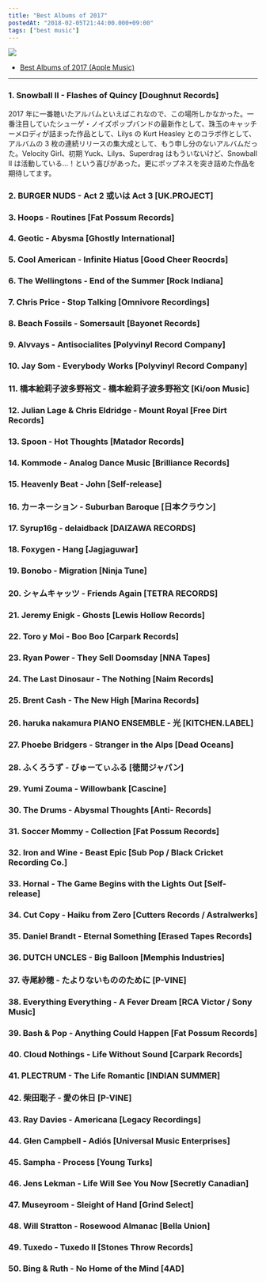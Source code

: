 ```yaml
---
title: "Best Albums of 2017"
postedAt: "2018-02-05T21:44:00.000+09:00"
tags: ["best music"]
---
```


![](/images/170533277469_0.jpg)

- [Best Albums of 2017 (Apple Music)](https://itunes.apple.com/jp/playlist/best-albums-of-2017/pl.u-EdAVmPYIXvGlP3)

---

### 1\. Snowball II - Flashes of Quincy \[Doughnut Records\]

2017 年に一番聴いたアルバムといえばこれなので、この場所しかなかった。一番注目していたシューゲ・ノイズポップバンドの最新作として、珠玉のキャッチーメロディが詰まった作品として、Lilys の Kurt Heasley とのコラボ作として、アルバムの 3 枚の連続リリースの集大成として、もう申し分のないアルバムだった。Velocity Girl、初期 Yuck、Lilys、Superdrag はもういないけど、Snowball II は活動している…！という喜びがあった。更にポップネスを突き詰めた作品を期待してます。

### 2\. BURGER NUDS - Act 2 或いは Act 3 \[UK.PROJECT\]

### 3\. Hoops - Routines \[Fat Possum Records\]

### 4\. Geotic - Abysma \[Ghostly International\]

### 5\. Cool American - Infinite Hiatus \[Good Cheer Reocrds\]

### 6\. The Wellingtons - End of the Summer \[Rock Indiana\]

### 7\. Chris Price - Stop Talking \[Omnivore Recordings\]

### 8\. Beach Fossils - Somersault \[Bayonet Records\]

### 9\. Alvvays - Antisocialites \[Polyvinyl Record Company\]

### 10\. Jay Som - Everybody Works \[Polyvinyl Record Company\]

### 11\. 橋本絵莉子波多野裕文 - 橋本絵莉子波多野裕文 \[Ki/oon Music\]

### 12\. Julian Lage & Chris Eldridge - Mount Royal \[Free Dirt Records‎\]

### 13\. Spoon - Hot Thoughts \[Matador Records\]

### 14\. Kommode - Analog Dance Music \[Brilliance Records\]

### 15\. Heavenly Beat - John \[Self-release\]

### 16\. カーネーション - Suburban Baroque \[日本クラウン\]

### 17\. Syrup16g - delaidback \[DAIZAWA RECORDS\]

### 18\. Foxygen - Hang \[Jagjaguwar\]

### 19\. Bonobo - Migration \[Ninja Tune\]

### 20\. シャムキャッツ - Friends Again \[TETRA RECORDS\]

### 21\. Jeremy Enigk - Ghosts \[Lewis Hollow Records\]

### 22\. Toro y Moi - Boo Boo \[Carpark Records\]

### 23\. Ryan Power - They Sell Doomsday \[NNA Tapes\]

### 24\. The Last Dinosaur - The Nothing \[Naim Records\]

### 25\. Brent Cash - The New High \[Marina Records\]

### 26\. haruka nakamura PIANO ENSEMBLE - 光 \[KITCHEN.LABEL\]

### 27\. Phoebe Bridgers - Stranger in the Alps \[Dead Oceans\]

### 28\. ふくろうず - びゅーてぃふる \[徳間ジャパン\]

### 29\. Yumi Zouma - Willowbank \[Cascine\]

### 30\. The Drums - Abysmal Thoughts \[Anti- Records\]

### 31\. Soccer Mommy - Collection \[Fat Possum Records\]

### 32\. Iron and Wine - Beast Epic \[Sub Pop / Black Cricket Recording Co.\]

### 33\. Hornal - The Game Begins with the Lights Out \[Self-release\]

### 34\. Cut Copy - Haiku from Zero \[Cutters Records / Astralwerks\]

### 35\. Daniel Brandt - Eternal Something \[Erased Tapes Records\]

### 36\. DUTCH UNCLES - Big Balloon \[Memphis Industries\]

### 37\. 寺尾紗穂 - たよりないもののために \[P-VINE\]

### 38\. Everything Everything - A Fever Dream \[RCA Victor / Sony Music\]

### 39\. Bash & Pop - Anything Could Happen \[Fat Possum Records\]

### 40\. Cloud Nothings - Life Without Sound \[Carpark Records\]

### 41\. PLECTRUM - The Life Romantic \[INDIAN SUMMER\]

### 42\. 柴田聡子 - 愛の休日 \[P-VINE\]

### 43\. Ray Davies - Americana \[Legacy Recordings\]

### 44\. Glen Campbell - Adiós \[Universal Music Enterprises\]

### 45\. Sampha - Process \[Young Turks\]

### 46\. Jens Lekman - Life Will See You Now \[Secretly Canadian\]

### 47\. Museyroom - Sleight of Hand \[Grind Select\]

### 48\. Will Stratton - Rosewood Almanac \[Bella Union\]

### 49\. Tuxedo - Tuxedo II \[Stones Throw Records\]

### 50\. Bing & Ruth - No Home of the Mind \[4AD\]

